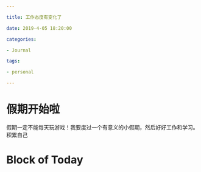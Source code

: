 ```yaml
---

title: 工作态度有变化了

date: 2019-4-05 18:20:00 

categories: 

- Journal

tags: 

- personal

---
```


# 假期开始啦
假期一定不能每天玩游戏！我要度过一个有意义的小假期，然后好好工作和学习。积累自己

# Block of Today
